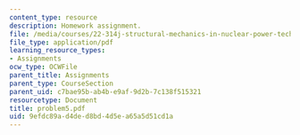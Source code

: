 ```yaml
---
content_type: resource
description: Homework assignment.
file: /media/courses/22-314j-structural-mechanics-in-nuclear-power-technology-fall-2006/9efdc89ad4ded8bd4d5ea65a5d51cd1a_problem5.pdf
file_type: application/pdf
learning_resource_types:
- Assignments
ocw_type: OCWFile
parent_title: Assignments
parent_type: CourseSection
parent_uid: c7bae95b-ab4b-e9af-9d2b-7c138f515321
resourcetype: Document
title: problem5.pdf
uid: 9efdc89a-d4de-d8bd-4d5e-a65a5d51cd1a
---
```

